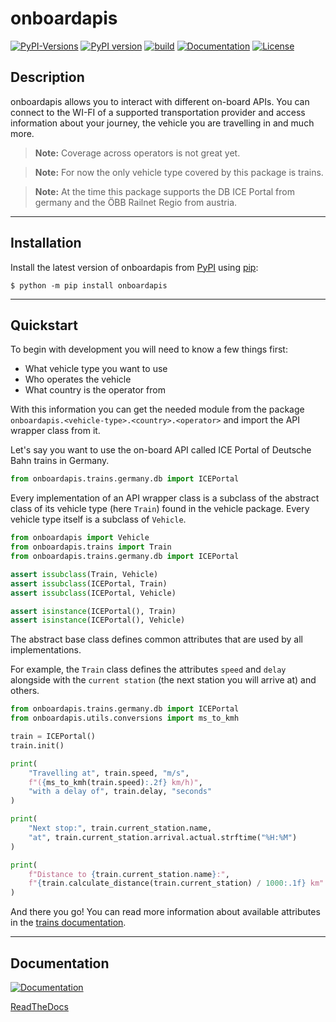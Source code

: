 # onboardapis

[![PyPI-Versions](https://img.shields.io/pypi/pyversions/onboardapis)](https://pypi.org/project/onboardapis)
[![PyPI version](https://badge.fury.io/py/onboardapis.svg)](https://pypi.org/project/onboardapis)
[![build](https://img.shields.io/github/workflow/status/felix-zenk/onboardapis/publish-to-pypi)](https://github.com/felix-zenk/onboardapis)
[![Documentation](https://img.shields.io/readthedocs/onboardapis)](https://onboardapis.readthedocs.io/en/latest/)
[![License](https://img.shields.io/github/license/felix-zenk/onboardapis)](https://github.com/felix-zenk/onboardapis/blob/main/LICENSE)

## Description

onboardapis allows you to interact with different on-board APIs.
You can connect to the WI-FI of a supported transportation provider
and access information about your journey, the vehicle you are travelling in and much more.

> **Note:** Coverage across operators is not great yet.

> **Note:** For now the only vehicle type covered by this package is trains.

> **Note:** At the time this package supports the DB ICE Portal from germany and the ÖBB Railnet Regio from austria.

---

## Installation

Install the latest version of onboardapis from [PyPI](https://pypi.org/project/onboardapis) using [pip](https://pip.pypa.io/en/stable/installation/):

```shell
$ python -m pip install onboardapis
```

---

## Quickstart

To begin with development you will need to know a few things first:

* What vehicle type you want to use
* Who operates the vehicle
* What country is the operator from

With this information you can get the needed module from the package 
``onboardapis.<vehicle-type>.<country>.<operator>`` 
and import the API wrapper class from it.

Let's say you want to use the on-board API called ICE Portal of Deutsche Bahn trains in Germany.

```python
from onboardapis.trains.germany.db import ICEPortal
```

Every implementation of an API wrapper class is a subclass of the abstract class of its vehicle type
(here ``Train``) found in the vehicle package. Every vehicle type itself is a subclass of ``Vehicle``.

```python
from onboardapis import Vehicle
from onboardapis.trains import Train
from onboardapis.trains.germany.db import ICEPortal

assert issubclass(Train, Vehicle)
assert issubclass(ICEPortal, Train)
assert issubclass(ICEPortal, Vehicle)

assert isinstance(ICEPortal(), Train)
assert isinstance(ICEPortal(), Vehicle)
```

The abstract base class defines common attributes that are used by all implementations.

For example, the ``Train`` class defines the attributes ``speed`` and ``delay`` alongside with the ``current station``
(the next station you will arrive at) and others.

```python
from onboardapis.trains.germany.db import ICEPortal
from onboardapis.utils.conversions import ms_to_kmh

train = ICEPortal()
train.init()

print(
    "Travelling at", train.speed, "m/s",
    f"({ms_to_kmh(train.speed):.2f} km/h)",
    "with a delay of", train.delay, "seconds"
)

print(
    "Next stop:", train.current_station.name, 
    "at", train.current_station.arrival.actual.strftime("%H:%M")
)

print(
    f"Distance to {train.current_station.name}:",
    f"{train.calculate_distance(train.current_station) / 1000:.1f} km"
)
```

And there you go!
You can read more information about available attributes in the [trains documentation](https://onboardapis.readthedocs.io/en/latest/source/onboardapis.trains.html).

---

## Documentation
[![Documentation](https://img.shields.io/readthedocs/onboardapis)](https://onboardapis.readthedocs.io/en/latest/)

[ReadTheDocs](https://onboardapis.readthedocs.io/en/latest/)
